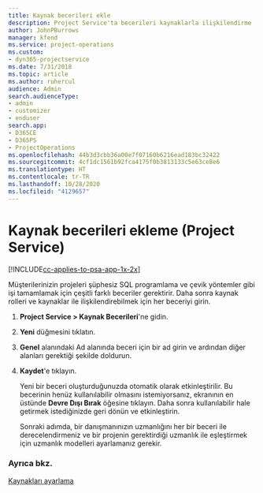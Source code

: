 ```yaml
---
title: Kaynak becerileri ekle
description: Project Service'ta becerileri kaynaklarla ilişkilendirme
author: JohnPBurrows
manager: kfend
ms.service: project-operations
ms.custom:
- dyn365-projectservice
ms.date: 7/31/2018
ms.topic: article
ms.author: ruhercul
audience: Admin
search.audienceType:
- admin
- customizer
- enduser
search.app:
- D365CE
- D365PS
- ProjectOperations
ms.openlocfilehash: 44b3d3cbb36a00e7f07160b6216ead183bc32422
ms.sourcegitcommit: 4cf1dc1561b92fca4175f0b3813133c5e63ce8e6
ms.translationtype: HT
ms.contentlocale: tr-TR
ms.lasthandoff: 10/28/2020
ms.locfileid: "4129657"
---
```

# <a name="add-resource-skills-project-service"></a>Kaynak becerileri ekleme (Project Service)

[!INCLUDE[cc-applies-to-psa-app-1x-2x](../includes/cc-applies-to-psa-app-1x-2x.md)]

Müşterilerinizin projeleri şüphesiz SQL programlama ve çevik yöntemler gibi işi tamamlamak için çeşitli farklı beceriler gerektirir. Daha sonra kaynak rolleri ve kaynaklar ile ilişkilendirebilmek için her beceriyi girin.  
  
1. **Project Service > Kaynak Becerileri**'ne gidin.  
  
2. **Yeni** düğmesini tıklatın.  
  
3. **Genel** alanındaki Ad alanında beceri için bir ad girin ve ardından diğer alanları gerektiği şekilde doldurun.  
  
4. **Kaydet**'e tıklayın.  
  
   Yeni bir beceri oluşturduğunuzda otomatik olarak etkinleştirilir. Bu becerinin henüz kullanılabilir olmasını istemiyorsanız, ekranının en üstünde **Devre Dışı Bırak** öğesine tıklayın. Daha sonra kullanılabilir hale getirmek istediğinizde geri dönün ve etkinleştirin.  
  
   Sonraki adımda, bir danışmanınızın uzmanlığını her bir beceri ile derecelendirmeniz ve bir projenin gerektirdiği uzmanlık ile eşleştirmek için uzmanlık modelleri ayarlamanız gerekir.  
  
### <a name="see-also"></a>Ayrıca bkz.  
 [Kaynakları ayarlama](../psa/set-up-resources.md)
